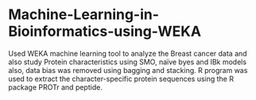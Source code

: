 # Machine-Learning-in-Bioinformatics-using-WEKA
Used WEKA machine learning tool to analyze the Breast cancer data and also study Protein characteristics using SMO, naïve byes and IBk models also, data bias was removed using bagging and stacking. R program was used to extract the character-specific protein sequences using the R package PROTr and peptide.
